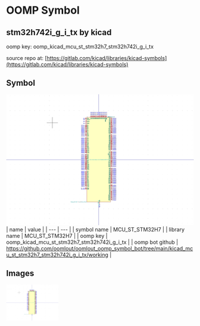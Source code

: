 # OOMP Symbol  
## stm32h742i_g_i_tx  by kicad  
  
oomp key: oomp_kicad_mcu_st_stm32h7_stm32h742i_g_i_tx  
  
source repo at: [https://gitlab.com/kicad/libraries/kicad-symbols](https://gitlab.com/kicad/libraries/kicad-symbols)  
## Symbol  
  
[![working.png](working_600.png)](working.png)  
| name | value | 
| --- | --- | 
| symbol name | MCU_ST_STM32H7 | 
| library name | MCU_ST_STM32H7 | 
| oomp key | oomp_kicad_mcu_st_stm32h7_stm32h742i_g_i_tx | 
| oomp bot github | https://github.com/oomlout/oomlout_oomp_symbol_bot/tree/main/kicad_mcu_st_stm32h7_stm32h742i_g_i_tx/working | 
## Images  
  
[![working.png](working_140.png)](working.png)  
